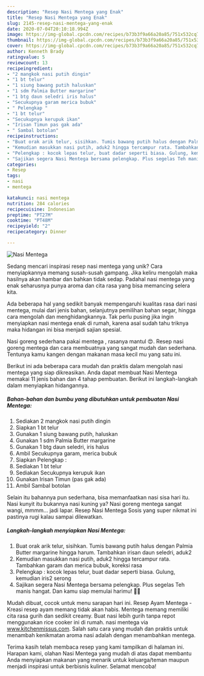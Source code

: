 ```yaml
---
description: "Resep Nasi Mentega yang Enak"
title: "Resep Nasi Mentega yang Enak"
slug: 2145-resep-nasi-mentega-yang-enak
date: 2020-07-04T20:10:18.994Z
image: https://img-global.cpcdn.com/recipes/b73b3f9a66a20a85/751x532cq70/nasi-mentega-foto-resep-utama.jpg
thumbnail: https://img-global.cpcdn.com/recipes/b73b3f9a66a20a85/751x532cq70/nasi-mentega-foto-resep-utama.jpg
cover: https://img-global.cpcdn.com/recipes/b73b3f9a66a20a85/751x532cq70/nasi-mentega-foto-resep-utama.jpg
author: Kenneth Brady
ratingvalue: 5
reviewcount: 13
recipeingredient:
- "2 mangkok nasi putih dingin"
- "1 bt telur"
- "1 siung bawang putih haluskan"
- "1 sdm Palmia Butter margarine"
- "1 btg daun seledri iris halus"
- "Secukupnya garam merica bubuk"
- " Pelengkap "
- "1 bt telur"
- "Secukupnya kerupuk ikan"
- "Irisan Timun pas gak ada"
- " Sambal botolan"
recipeinstructions:
- "Buat orak arik telur, sisihkan. Tumis bawang putih halus dengan Palmia Butter margarine hingga harum. Tambahkan irisan daun seledri, aduk2"
- "Kemudian masukkan nasi putih, aduk2 hingga tercampur rata. Tambahkan garam dan merica bubuk, koreksi rasa"
- "Pelengkap : kocok lepas telur, buat dadar seperti biasa. Gulung, kemudian iris2 serong"
- "Sajikan segera Nasi Mentega bersama pelengkap. Plus segelas Teh manis hangat. Dan kamu siap memulai harimu! 🎒😊"
categories:
- Resep
tags:
- nasi
- mentega

katakunci: nasi mentega 
nutrition: 284 calories
recipecuisine: Indonesian
preptime: "PT27M"
cooktime: "PT48M"
recipeyield: "2"
recipecategory: Dinner

---
```



![Nasi Mentega](https://img-global.cpcdn.com/recipes/b73b3f9a66a20a85/751x532cq70/nasi-mentega-foto-resep-utama.jpg)

Sedang mencari inspirasi resep nasi mentega yang unik? Cara menyiapkannya memang susah-susah gampang. Jika keliru mengolah maka hasilnya akan hambar dan bahkan tidak sedap. Padahal nasi mentega yang enak seharusnya punya aroma dan cita rasa yang bisa memancing selera kita.

Ada beberapa hal yang sedikit banyak mempengaruhi kualitas rasa dari nasi mentega, mulai dari jenis bahan, selanjutnya pemilihan bahan segar, hingga cara mengolah dan menghidangkannya. Tak perlu pusing jika ingin menyiapkan nasi mentega enak di rumah, karena asal sudah tahu triknya maka hidangan ini bisa menjadi sajian spesial.

Nasi goreng sederhana pakai mentega , rasanya mantul 😍. Resep nasi goreng mentega dan cara membuatnya yang sangat mudah dan sederhana. Tentunya kamu kangen dengan makanan masa kecil mu yang satu ini.


Berikut ini ada beberapa cara mudah dan praktis dalam mengolah nasi mentega yang siap dikreasikan. Anda dapat membuat Nasi Mentega memakai 11 jenis bahan dan 4 tahap pembuatan. Berikut ini langkah-langkah dalam menyiapkan hidangannya.

<!--inarticleads1-->

##### Bahan-bahan dan bumbu yang dibutuhkan untuk pembuatan Nasi Mentega:

1. Sediakan 2 mangkok nasi putih dingin
1. Siapkan 1 bt telur
1. Gunakan 1 siung bawang putih, haluskan
1. Gunakan 1 sdm Palmia Butter margarine
1. Gunakan 1 btg daun seledri, iris halus
1. Ambil Secukupnya garam, merica bubuk
1. Siapkan  Pelengkap :
1. Sediakan 1 bt telur
1. Sediakan Secukupnya kerupuk ikan
1. Gunakan Irisan Timun (pas gak ada)
1. Ambil  Sambal botolan


Selain itu bahannya pun sederhana, bisa memanfaatkan nasi sisa hari itu. Nasi kunyit itu bukannya nasi kuning ya? Nasi goreng mentega sangat wangi, mmmm… jadi lapar. Resep Nasi Mentega Sosis yang super nikmat ini pastinya rugi kalau sampai dilewatkan. 

<!--inarticleads2-->

##### Langkah-langkah menyiapkan Nasi Mentega:

1. Buat orak arik telur, sisihkan. Tumis bawang putih halus dengan Palmia Butter margarine hingga harum. Tambahkan irisan daun seledri, aduk2
1. Kemudian masukkan nasi putih, aduk2 hingga tercampur rata. Tambahkan garam dan merica bubuk, koreksi rasa
1. Pelengkap : kocok lepas telur, buat dadar seperti biasa. Gulung, kemudian iris2 serong
1. Sajikan segera Nasi Mentega bersama pelengkap. Plus segelas Teh manis hangat. Dan kamu siap memulai harimu! 🎒😊


Mudah dibuat, cocok untuk menu sarapan hari ini. Resep Ayam Mentega - Kreasi resep ayam memang tidak akan habis. Mentega memang memiliki cita rasa gurih dan sedikit creamy. Buat nasi lebih gurih tanpa repot menggunakan rice cooker ini di rumah. nasi mentega via www.kitchenmissus.com. Salah satu cara yang mudah dan praktis untuk menambah kenikmatan aroma nasi adalah dengan menambahkan mentega. 

Terima kasih telah membaca resep yang kami tampilkan di halaman ini. Harapan kami, olahan Nasi Mentega yang mudah di atas dapat membantu Anda menyiapkan makanan yang menarik untuk keluarga/teman maupun menjadi inspirasi untuk berbisnis kuliner. Selamat mencoba!
